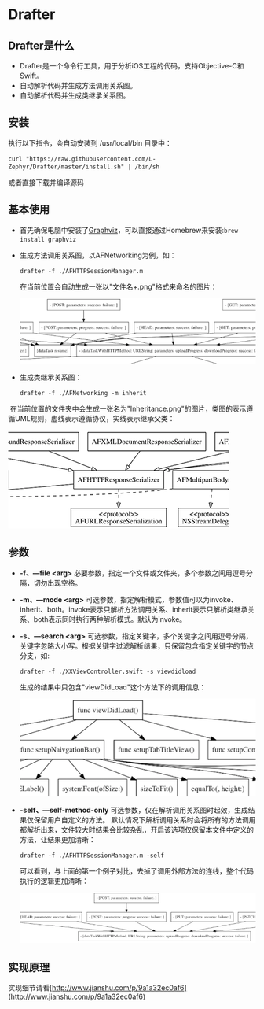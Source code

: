 # Drafter

## Drafter是什么

- Drafter是一个命令行工具，用于分析iOS工程的代码，支持Objective-C和Swift。
- 自动解析代码并生成方法调用关系图。
- 自动解析代码并生成类继承关系图。

## 安装

执行以下指令，会自动安装到 /usr/local/bin 目录中：

```shell
curl "https://raw.githubusercontent.com/L-Zephyr/Drafter/master/install.sh" | /bin/sh
```
或者直接下载并编译源码

## 基本使用

- 首先确保电脑中安装了[Graphviz](http://www.graphviz.org/Download_macos.php)，可以直接通过Homebrew来安装:`brew install graphviz`

- 生成方法调用关系图，以AFNetworking为例，如：

  ```shell
  drafter -f ./AFHTTPSessionManager.m
  ```

  在当前位置会自动生成一张以"文件名+.png"格式来命名的图片：

  ![1](./.res/1.png)

- 生成类继承关系图：

  ```shell
  drafter -f ./AFNetworking -m inherit
  ```

  在当前位置的文件夹中会生成一张名为"Inheritance.png"的图片，类图的表示遵循UML规则，虚线表示遵循协议，实线表示继承父类：

  ![3](./.res/3.png)

## 参数

- **-f、—file \<arg>** 
  必要参数，指定一个文件或文件夹，多个参数之间用逗号分隔，切勿出现空格。

- **-m、—mode \<arg>**
  可选参数，指定解析模式，参数值可以为invoke、inherit、both。invoke表示只解析方法调用关系、inherit表示只解析类继承关系、both表示同时执行两种解析模式。默认为invoke。

- **-s、—search \<arg>**
  可选参数，指定关键字，多个关键字之间用逗号分隔，关键字忽略大小写。根据关键字过滤解析结果，只保留包含指定关键字的节点分支，如:

  ```shell
  drafter -f ./XXViewController.swift -s viewdidload
  ```

  生成的结果中只包含"viewDidLoad"这个方法下的调用信息：

  ![4](./.res/4.png)

- **-self、—self-method-only**
  可选参数，仅在解析调用关系图时起效，生成结果仅保留用户自定义的方法。
  默认情况下解析调用关系时会将所有的方法调用都解析出来，文件较大时结果会比较杂乱，开启该选项仅保留本文件中定义的方法，让结果更加清晰：

  ```shell
  drafter -f ./AFHTTPSessionManager.m -self
  ```

  可以看到，与上面的第一个例子对比，去掉了调用外部方法的连线，整个代码执行的逻辑更加清晰：

  ![2](./.res/2.png)

## 实现原理

实现细节请看[http://www.jianshu.com/p/9a1a32ec0af6](http://www.jianshu.com/p/9a1a32ec0af6)
